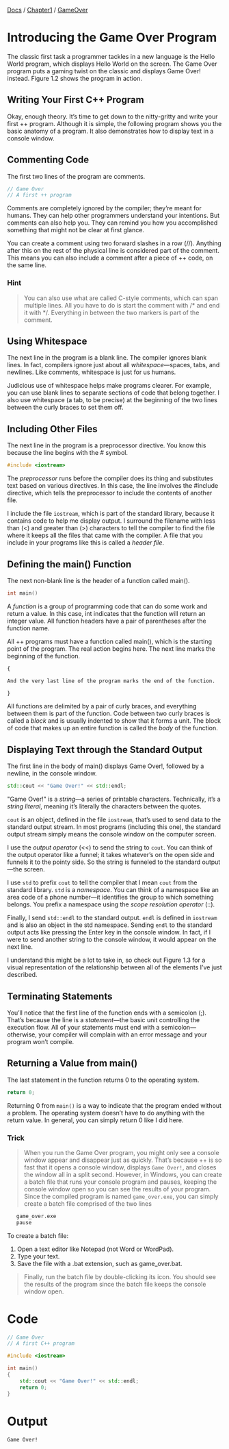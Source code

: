 [Docs](../../../) / [Chapter1](../../) / [GameOver](../)
# Introducing the Game Over Program
The classic first task a programmer tackles in a new language is the Hello World program, which displays Hello World on the screen. The Game Over program puts a gaming twist on the classic and displays Game Over! instead. Figure 1.2 shows the program in action.

## Writing Your First C++ Program
Okay, enough theory. It’s time to get down to the nitty-gritty and write your first ++ program. Although it is simple, the following program shows you the basic anatomy of a program. It also demonstrates how to display text in a console window.

## Commenting Code
The first two lines of the program are comments.
```cpp
// Game Over
// A first ++ program
```
Comments are completely ignored by the compiler; they’re meant for humans. They can help other programmers understand your intentions. But comments can also help you. They can remind you how you accomplished something that might not be clear at first glance.

You can create a comment using two forward slashes in a row (//). Anything after this on the rest of the physical line is considered part of the comment. This means you can also include a comment after a piece of ++ code, on the same line.

### Hint
> You can also use what are called C-style comments, which can span multiple lines. All you have to do is start the comment with /* and end it with */. Everything in between the two markers is part of the comment.

## Using Whitespace
The next line in the program is a blank line. The compiler ignores blank lines. In fact, compilers ignore just about all *whitespace*—spaces, tabs, and newlines. Like comments, whitespace is just for us humans.

Judicious use of whitespace helps make programs clearer. For example, you can use blank lines to separate sections of code that belong together. I also use whitespace (a tab, to be precise) at the beginning of the two lines between the curly braces to set them off.

## Including Other Files
The next line in the program is a preprocessor directive. You know this because the line begins with the # symbol.
```cpp
#include <iostream>
```
The *preprocessor* runs before the compiler does its thing and substitutes text based on various directives. In this case, the line involves the #include directive, which tells the preprocessor to include the contents of another file.

I include the file `iostream`, which is part of the standard library, because it contains code to help me display output. I surround the filename with less than (<) and greater than (>) characters to tell the compiler to find the file where it keeps all the files that came with the compiler. A file that you include in your programs like this is called a *header file*.

## Defining the main() Function
The next non-blank line is the header of a function called main().
```cpp
int main()
```
A *function* is a group of programming code that can do some work and return a value. In this case, int indicates that the function will return an integer value. All function headers have a pair of parentheses after the function name.

All ++ programs must have a function called main(), which is the starting point of the program. The real action begins here.
The next line marks the beginning of the function.
```txt
{

And the very last line of the program marks the end of the function.

}
```

All functions are delimited by a pair of curly braces, and everything between them is part of the function. Code between two curly braces is called a *block* and is usually indented to show that it forms a unit. The block of code that makes up an entire function is called the *body* of the function.

## Displaying Text through the Standard Output
The first line in the body of main() displays Game Over!, followed by a newline, in the console window.
```cpp
std::cout << "Game Over!" << std::endl;
```
"Game Over!" is a *string*—a series of printable characters. Technically, it’s a *string literal*, meaning it’s literally the characters between the quotes.

`cout` is an object, defined in the file `iostream`, that’s used to send data to the standard output stream. In most programs (including this one), the standard output stream simply means the console window on the computer screen.

I use the *output operator* (<<) to send the string to `cout`. You can think of the output operator like a funnel; it takes whatever’s on the open side and funnels it to the pointy side. So the string is funneled to the standard output—the screen.

I use `std` to prefix `cout` to tell the compiler that I mean `cout` from the standard library. `std` is a *namespace*. You can think of a namespace like an area code of a phone number—it identifies the group to which something belongs. You prefix a namespace using the *scope resolution operator* (::).

Finally, I send `std::endl` to the standard output. `endl` is defined in `iostream` and is also an object in the std namespace. Sending `endl` to the standard output acts like pressing the Enter key in the console window. In fact, if I were to send another string to the console window, it would appear on the next line.

I understand this might be a lot to take in, so check out Figure 1.3 for a visual representation of the relationship between all of the elements I’ve just described.

## Terminating Statements
You’ll notice that the first line of the function ends with a semicolon (;). That’s because the line is a *statement*—the basic unit controlling the execution flow. All of your statements must end with a semicolon—otherwise, your compiler will complain with an error message and your program won’t compile.

## Returning a Value from main()
The last statement in the function returns 0 to the operating system.
```cpp
return 0;
```
Returning 0 from `main()` is a way to indicate that the program ended without a problem. The operating system doesn’t have to do anything with the return value. In general, you can simply return 0 like I did here.

### Trick
> When you run the Game Over program, you might only see a console window appear and disappear just as quickly. That’s because ++ is so fast that it opens a console window, displays `Game Over!`, and closes the window all in a split second. However, in Windows, you can create a batch file that runs your console program and pauses, keeping the console window open so you can see the results of your program. Since the compiled program is named `game_over.exe`, you can simply create a batch file comprised of the two lines
```txt
   game_over.exe
   pause
```
To create a batch file:

1. Open a text editor like Notepad (not Word or WordPad).
2. Type your text.
3. Save the file with a .bat extension, such as game_over.bat.

> Finally, run the batch file by double-clicking its icon. You should see the results of the program since the batch file keeps the console window open.

# Code
```cpp
// Game Over
// A first C++ program

#include <iostream>

int main()
{
    std::cout << "Game Over!" << std::endl;
	return 0;
}
```
# Output
```txt
Game Over!
```